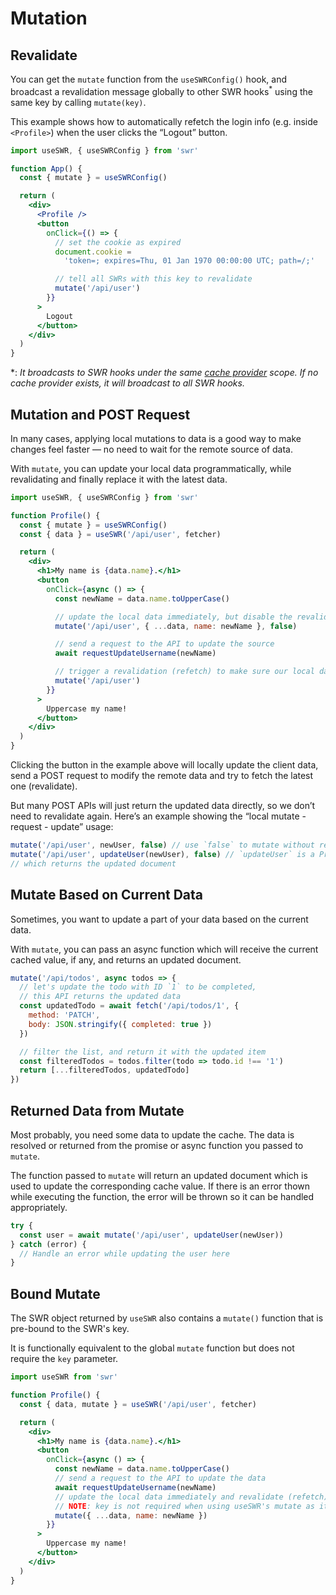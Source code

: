 # Mutation

## Revalidate

You can get the `mutate` function from the `useSWRConfig()` hook, and broadcast
a revalidation message globally to other SWR hooks<sup>\*</sup> using the same
key by calling `mutate(key)`.

This example shows how to automatically refetch the login info (e.g. inside
`<Profile>`) when the user clicks the “Logout” button.

```jsx
import useSWR, { useSWRConfig } from 'swr'

function App() {
  const { mutate } = useSWRConfig()

  return (
    <div>
      <Profile />
      <button
        onClick={() => {
          // set the cookie as expired
          document.cookie =
            'token=; expires=Thu, 01 Jan 1970 00:00:00 UTC; path=/;'

          // tell all SWRs with this key to revalidate
          mutate('/api/user')
        }}
      >
        Logout
      </button>
    </div>
  )
}
```

\*: _It broadcasts to SWR hooks under the same [cache provider](/docs/cache)
scope. If no cache provider exists, it will broadcast to all SWR hooks._

## Mutation and POST Request

In many cases, applying local mutations to data is a good way to make changes
feel faster — no need to wait for the remote source of data.

With `mutate`, you can update your local data programmatically, while
revalidating and finally replace it with the latest data.

```jsx
import useSWR, { useSWRConfig } from 'swr'

function Profile() {
  const { mutate } = useSWRConfig()
  const { data } = useSWR('/api/user', fetcher)

  return (
    <div>
      <h1>My name is {data.name}.</h1>
      <button
        onClick={async () => {
          const newName = data.name.toUpperCase()

          // update the local data immediately, but disable the revalidation
          mutate('/api/user', { ...data, name: newName }, false)

          // send a request to the API to update the source
          await requestUpdateUsername(newName)

          // trigger a revalidation (refetch) to make sure our local data is correct
          mutate('/api/user')
        }}
      >
        Uppercase my name!
      </button>
    </div>
  )
}
```

Clicking the button in the example above will locally update the client data,
send a POST request to modify the remote data and try to fetch the latest one
(revalidate).

But many POST APIs will just return the updated data directly, so we don’t need
to revalidate again. Here’s an example showing the “local mutate - request -
update” usage:

```jsx
mutate('/api/user', newUser, false) // use `false` to mutate without revalidation
mutate('/api/user', updateUser(newUser), false) // `updateUser` is a Promise of the request,
// which returns the updated document
```

## Mutate Based on Current Data

Sometimes, you want to update a part of your data based on the current data.

With `mutate`, you can pass an async function which will receive the current
cached value, if any, and returns an updated document.

```jsx
mutate('/api/todos', async todos => {
  // let's update the todo with ID `1` to be completed,
  // this API returns the updated data
  const updatedTodo = await fetch('/api/todos/1', {
    method: 'PATCH',
    body: JSON.stringify({ completed: true })
  })

  // filter the list, and return it with the updated item
  const filteredTodos = todos.filter(todo => todo.id !== '1')
  return [...filteredTodos, updatedTodo]
})
```

## Returned Data from Mutate

Most probably, you need some data to update the cache. The data is resolved or
returned from the promise or async function you passed to `mutate`.

The function passed to `mutate` will return an updated document which is used to
update the corresponding cache value. If there is an error thown while executing
the function, the error will be thrown so it can be handled appropriately.

```jsx
try {
  const user = await mutate('/api/user', updateUser(newUser))
} catch (error) {
  // Handle an error while updating the user here
}
```

## Bound Mutate

The SWR object returned by `useSWR` also contains a `mutate()` function that is
pre-bound to the SWR's key.

It is functionally equivalent to the global `mutate` function but does not
require the `key` parameter.

```jsx
import useSWR from 'swr'

function Profile() {
  const { data, mutate } = useSWR('/api/user', fetcher)

  return (
    <div>
      <h1>My name is {data.name}.</h1>
      <button
        onClick={async () => {
          const newName = data.name.toUpperCase()
          // send a request to the API to update the data
          await requestUpdateUsername(newName)
          // update the local data immediately and revalidate (refetch)
          // NOTE: key is not required when using useSWR's mutate as it's pre-bound
          mutate({ ...data, name: newName })
        }}
      >
        Uppercase my name!
      </button>
    </div>
  )
}
```
